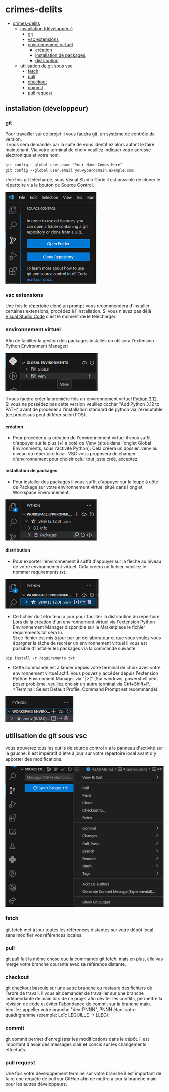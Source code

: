 # crimes-delits

- [crimes-delits](#crimes-delits)
  - [installation (développeur)](#installation-développeur)
    - [git](#git)
    - [vsc extensions](#vsc-extensions)
    - [environnement virtuel](#environnement-virtuel)
      - [création](#création)
      - [installation de packages](#installation-de-packages)
      - [distribution](#distribution)
  - [utilisation de git sous vsc](#utilisation-de-git-sous-vsc)
    - [fetch](#fetch)
    - [pull](#pull)
    - [checkout](#checkout)
    - [commit](#commit)
    - [pull request](#pull-request)

## installation (développeur)

### git

Pour travailler sur ce projet il vous faudra [git](https://git-scm.com/downloads), un système de contrôle de version.  
Il vous sera demander par la suite de vous identifiez alors autant le faire maintenant. Via votre terminal de choix veuillez indiquer votre adresse électronique et votre nom.

```commande
git config --global user.name "Your Name Comes Here"
git config --global user.email you@yourdomain.example.com
```

Une fois git téléchargé, sous Visual Studio Code il est possible de cloner le répertoire via le bouton de Source Control.  

![cloner un répertoir](assets/clone.png)

### vsc extensions

Une fois le répertoire cloné un prompt vous recommendera d'installer certaines extensions, procédez à l'installation.
Si vous n'avez pas déjà [Visual Studio Code](https://code.visualstudio.com/download) c'est le moment de le télécharger.

### environnement virtuel

Afin de faciliter la gestion des packages installés on utilisera l'extension Python Environment Manager:  

![python environment manager](assets/python_environment_manager.png)

Il vous faudra créer la première fois un environnement virtuel [Python 3.12](https://www.python.org/downloads/).  
Si vous ne possédez pas cette version veuillez cocher "Add Python 3.12 to PATH" avant de procéder à l'installation standard de python via l'exécutable (ce procéssus peut différer selon l'OS).

#### création

- Pour procéder à la création de l'environnement virtuel il vous suffit d'appuyer sur le plus (+) à coté de Venv (situé dans l'onglet Global Environments, sous l'activité Python). Cela créera un dossier .venv au niveau du répertoire local.
VSC vous proposera de changer d'environnement pour choisir celui tout juste créé, acceptez.  

#### installation de packages

- Pour installer des packages il vous suffit d'appuyer sur la loupe à côté de Package sur votre environnement virtuel situé dans l'onglet Workspace Environnement.  

![packages](assets/packages.png)  

#### distribution

- Pour exporter l'environnement il suffit d'appuyer sur la flèche au niveau de votre environnement virtuel. Cela créera un fichier, veuillez le nommer requirements.txt.  

![requirements](assets/requirements.png)  

- Ce fichier doit être tenu à jour pour faciliter la distribution du répertoire. Lors de la création d'un environnement virtuel via l'extension Python Environnement Manager disponible sur le Marketplace le fichier requirements.txt sera lu.  
Si ce fichier est mis à jour par un collaborateur et que vous voulez vous épargner la tâche de recréer un environnement virtuel il vous est possible d'installer les packages via la commande suivante:

``` comamnde
pip install -r requirements.txt
```

- Cette commande est à lancer depuis votre terminal de choix avec votre environnement virtuel actif. Vous pouvez y accéder depuis l'extension Python Environment Manager via "|>|" (Sur windows, powershell peut poser problème, veuillez choisir un autre terminal via Ctrl+Shift+P, >Terminal: Select Default Profile, Command Prompt est recommandé).

![access environment](assets/access_environment.png)

## utilisation de git sous vsc

vous trouverez tous les outils de source control via le panneau d'activité sur la gauche. Il est impératif d'être à jour sur votre répertoire local avant d'y apporter des modifications.

![git sous vsc](assets/source_control.png)  

### fetch

git fetch met à jour toutes les références distantes sur votre dépôt local sans modifier vos références locales.

### pull

git pull fait la même chose que la commande git fetch, mais en plus, elle vas merge votre branche courante avec sa référence distante.

### checkout

git checkout bascule sur une autre branche ou restaure des fichiers de l’arbre de travail. Il vous ait demander de travailler sur une branche indépendante de main lors de ce projet afin déviter les conflits, permettre la révision de code et éviter l'abondance de commit sur la branche main. Veuillez appeller votre branche "dev-PNNN", PNNN étant votre quadrigramme (exemple: Loïc LEGUILLE -> LLEG).

### commit

git commit permet d'enregistrer les modifications dans le dépôt.
il est important d'avoir des messages clair et concis sur les changements effectués.

### pull request

Une fois votre développement terminé sur votre branche il est important de faire une requête de pull sur GitHub afin de mettre à jour la branche main pour les autres développeurs.
